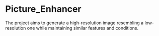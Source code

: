 # Picture_Enhancer
The project aims to generate a high-resolution image resembling a low-resolution one while maintaining similar features and conditions.
